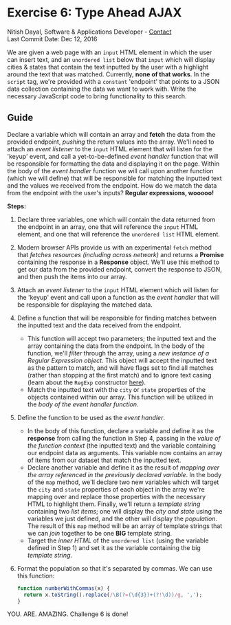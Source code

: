 # Exercise 6: Type Ahead AJAX
Nitish Dayal, Software & Applications Developer - [Contact](http://nitishdayal.me)  
Last Commit Date: Dec 12, 2016

We are given a web page with an `input` HTML element in which the user can insert
  text, and an `unordered list` below that `input` which will display cities & states
  that contain the text inputted by the user with a highlight around the text that
  was matched. Currently, **none of that works**. In the `script` tag, we're provided with 
  a `constant` 'endpoint' that points to a JSON data collection containing the data we want 
  to work with. Write the necessary JavaScript code to bring functionality to this search.

## Guide

Declare a variable which will contain an array and **fetch** the data from the provided endpoint,
  _pushing_ the return values into the array. We'll need to attach an _event listener_ to the
  `input` HTML element that will listen for the 'keyup' event, and call a yet-to-be-defined
  _event handler_ function that will be responsible for formatting the data and displaying it
  on the page. Within the body of the _event handler_ function we will call upon another
  function (which we will define) that will be responsible for matching the inputted text 
  and the values we received from the endpoint. How do we match the data from the endpoint with
  the user's inputs? **Regular expressions, wooooo!**

**Steps:**

1. Declare three variables, one which will contain the data returned from the endpoint in an
  array, one that will reference the `input` HTML element, and one that will reference the
  `unordered list` HTML element.

2. Modern browser APIs provide us with an experimental `fetch` method that _fetches resources 
  (including across network)_ and returns a **Promise** containing the response in a **Response**
  object. We'll use this method to get our data from the provided endpoint, convert the response
  to JSON, and then push the items into our array.

3. Attach an _event listener_ to the `input` HTML element which will listen for the 'keyup' event
  and call upon a function as the _event handler_ that will be responsible for displaying
  the matched data.

4. Define a function that will be responsible for finding matches between the inputted text
  and the data received from the endpoint. 
    - This function will accept two parameters; the inputted text and the array containing the 
    data from the endpoint. In the body of the function, we'll _filter_ through the array, using a 
    _new instance of a Regular Expression object_. This object will accept the inputted text 
    as the pattern to match, and will have flags set to find all matches (rather than stopping 
    at the first match) and to ignore text casing (learn about the `RegExp` constructor 
  [here](https://developer.mozilla.org/en-US/docs/Web/JavaScript/Reference/Global_Objects/RegExp)).
    - Match the inputted text with the `city` or `state` properties of the objects contained within
    our array. This function will be utilized in the _body of the event handler function_.

5. Define the function to be used as the _event handler_.
    - In the body of this function, declare a variable and define it as the **response** from 
    calling the function in Step 4, passing in the _value of the function context_ (the 
    inputted text) and the variable containing our endpoint data as arguments. This variable 
    now contains an array of items from our dataset that match the inputted text. 
    - Declare another variable and define it as the result of _mapping over the array
    referenced in the previously declared variable_. In the body of the `map` method, we'll 
    declare two new variables which will target the `city` and `state` properties of each 
    object in the array we're mapping over and replace those properties with the necessary
    HTML to highlight them. Finally, we'll return  a _template string_ containing two _list items_; 
    one will display the _city and state_ using the variables we just defined, and the 
    other will display the _population_. The result of this `map` method will be an array 
    of template strings that we can _join_ together to be one **BIG** template string.
    - Target the _inner HTML_ of the `unordered list` (using the variable defined in Step 1) and
    set it as the variable containing the big _template string_.
6. Format the population so that it's separated by commas. We can use this function:

    ```JavaScript
    function numberWithCommas(x) {
      return x.toString().replace(/\B(?=(\d{3})+(?!\d))/g, ',');
    }
    ```

YOU. ARE. AMAZING. Challenge 6 is done!
